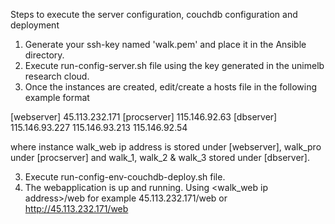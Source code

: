 Steps to execute the server configuration, couchdb configuration and deployment
1. Generate your ssh-key named 'walk.pem' and place it in the Ansible directory.
2. Execute run-config-server.sh file using the key generated in the unimelb research cloud.
3. Once the instances are created, edit/create a hosts file in the following example format

[webserver]
45.113.232.171
[procserver]
115.146.92.63
[dbserver]
115.146.93.227
115.146.93.213
115.146.92.54

where instance walk_web ip address is stored under [webserver], walk_pro under [procserver] and walk_1, walk_2 & walk_3 stored under [dbserver].

3. Execute run-config-env-couchdb-deploy.sh file. 
4. The webapplication is up and running. Using <walk_web ip address>/web for example 45.113.232.171/web or http://45.113.232.171/web
